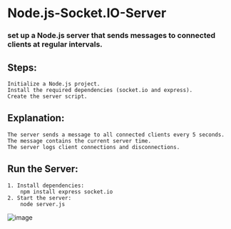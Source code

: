 ﻿# Node.js-Socket.IO-Server
### set up a Node.js server that sends messages to connected clients at regular intervals.
## Steps:
    Initialize a Node.js project.
    Install the required dependencies (socket.io and express).
    Create the server script.

## Explanation:
    The server sends a message to all connected clients every 5 seconds.
    The message contains the current server time.
    The server logs client connections and disconnections.

## Run the Server:
    1. Install dependencies:
        npm install express socket.io
    2. Start the server:
        node server.js
![image](https://github.com/user-attachments/assets/c6ad12fd-43f9-4102-b439-76810b764ffb)
